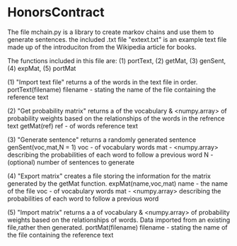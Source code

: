 # HonorsContract

The file mchain.py is a library to create markov chains and use them to generate sentences. the included .txt file "extext.txt" is an example text file made up of the introduciton from the Wikipedia article for books.

The functions included in this file are: (1) portText, (2) getMat, (3) genSent, (4) expMat, (5) portMat

(1) "Import text file" returns a <list> of the words in the text file in order.
  portText(filename)
  filename - <string> stating the name of the file containing the reference text

(2) "Get probability matrix" returns a <list> of the vocabulary & <numpy.array> of probability weights based on the relationships of the words in the refrence text
  getMat(ref)
  ref - <list> of words reference text
 
(3) "Generate sentence" returns a <string> randomly generated sentence
  genSent(voc,mat,N = 1)
  voc - <list> of vocabulary words
  mat - <numpy.array> describing the probabilities of each word to follow a previous word
  N - (optional) <int> number of sentences to generate

(4) "Export matrix" creates a file storing the information for the matrix generated by the getMat function.
  expMat(name,voc,mat)
  name - <string> the name of the file
  voc - <list> of vocabulary words
  mat - <numpy.array> describing the probabilities of each word to follow a previous word

(5) "Import matrix" returns a a <list> of vocabulary & <numpy.array> of probability weights based on the relationships of words. Data imported from an existing file,rather then generated.
  portMat(filename)
  filename - <string> stating the name of the file containing the reference text
